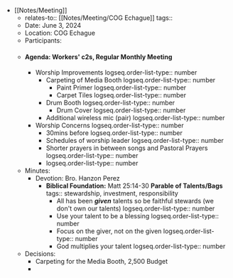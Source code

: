 - [[Notes/Meeting]]
	- relates-to:: [[Notes/Meeting/COG Echague]] 
	  tags::
	- Date: June 3, 2024
	- Location: COG Echague
	- Participants:
	- #### Agenda: Workers' c2s, Regular Monthly Meeting
		- Worship Improvements
		  logseq.order-list-type:: number
			- Carpeting of Media Booth
			  logseq.order-list-type:: number
				- Paint Primer
				  logseq.order-list-type:: number
				- Carpet Tiles
				  logseq.order-list-type:: number
			- Drum Booth
			  logseq.order-list-type:: number
				- Drum Cover
				  logseq.order-list-type:: number
			- Additional wireless mic (pair)
			  logseq.order-list-type:: number
		- Worship Concerns
		  logseq.order-list-type:: number
			- 30mins before
			  logseq.order-list-type:: number
			- Schedules of worship leader
			  logseq.order-list-type:: number
			- Shorter prayers in between songs and Pastoral Prayers
			  logseq.order-list-type:: number
			- logseq.order-list-type:: number
	- Minutes:
		- Devotion: Bro. Hanzon Perez
			- **Biblical Foundation:** Matt 25:14-30 **Parable of Talents/Bags**
			  tags:: stewardship, investment, responsibility
				- All has been ***given*** talents so be faithful stewards (we don't own our talents)
				  logseq.order-list-type:: number
				- Use your talent to be a blessing
				  logseq.order-list-type:: number
				- Focus on the giver, not on the given
				  logseq.order-list-type:: number
				- God multiplies your talent
				  logseq.order-list-type:: number
	- Decisions:
		- Carpeting for the Media Booth, 2,500 Budget
		-